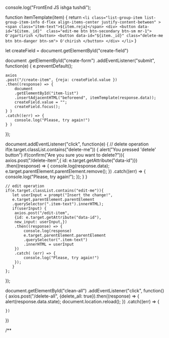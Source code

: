 console.log("FrontEnd JS ishga tushdi");


function itemTemplate(item) {
   return `<li
    class="list-group-item list-group-item-info d-flex align-items-center justify-content-between"
    >
    <span class="item-text">${item.reja}</span>
    <div>
        <button
             data-id="${item._id}" 
            class="edit-me btn btn-secondary btn-sm mr-1">
            O'zgartirish
        </button>
        <button data-id="${item._id}" class="delete-me btn btn-danger btn-sm">
            O'chirish
        </button>
    </div>
    </li>`
}


let createField = document.getElementById("create-field")

document
.getElementById("create-form")
.addEventListener("submit", function(e) {
    e.preventDefault();

    axios
    .post("/create-item", {reja: createField.value })
    .then((response) => {
        document
        .getElementById("item-list")
        .insertAdjacentHTML("beforeend", itemTemplate(response.data));
        createField.value = "";
        createField.focus();
    } )
    .catch((err) => {
        console.log("Please, try again!")
    } )
});

document.addEventListener("click", function(e) {
// delete operation
    if(e.target.classList.contains("delete-me")) {
        alert("You pressed 'detele' button")
        if(confirm("Are you sure you want to delete?")){
            axios.post("/delete-item",{ id: e.target.getAttribute("data-id")})
            .then((response) => {
                console.log(response.data);
                e.target.parentElement.parentElement.remove();
            })
            .catch((err) => {
                console.log("Please, try again!");
            });
        }
        }
    


    // edit operation
    if(e.target.classList.contains("edit-me")){
       let userInput = prompt("Insert the change!",
       e.target.parentElement.parentElement
       .querySelector(".item-text").innerHTML);
       if(userInput) {
        axios.post("/edit-item", 
        {id: e.target.getAttribute("data-id"), 
        new_input: userInput,})
        .then((response) => {
            console.log(response)
            e.target.parentElement.parentElement
            .querySelector(".item-text")
            .innerHTML = userInput
        })
        .catch( (err) => {
            console.log("Please, try again!")
        });
       }
    };
});

document.getElementById("clean-all")
.addEventListener("click", function() {
    axios.post("/delete-all", {delete_all: true}).then((response) => {
        alert(response.data.state);
        document.location.reload();
    })
    .catch((err) => {

    })
})

/**
